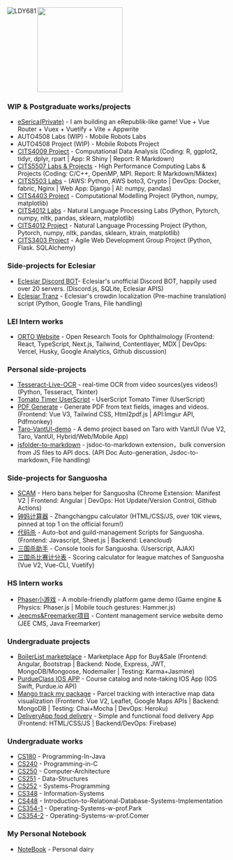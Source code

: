 <img align="left" src="http://ww1.sinaimg.cn/large/006vZSEGgy1gh80xum1u5j304405s3zs.jpg" alt="LDY681"/>
<img style="height: 195px;" src="https://github-readme-stats-eight-phi-88.vercel.app/api/top-langs/?username=LDY681&langs_count=10&layout=compact&custom_title=%22Dayu%20Liu%27s%20Most%20Used%20Languages%22" alt="">

### WIP & Postgraduate works/projects
- [eSerica(Private)](https://github.com/eSericaLab) - I am building an eRepublik-like game! Vue + Vue Router + Vuex + Vuetify + Vite + Appwrite
- AUTO4508 Labs (WIP) - Mobile Robots Labs
- AUTO4508 Project (WIP) - Mobile Robots Project
- [CITS4009 Project](https://github.com/LDY681/CITS4009-project) - Computational Data Analysis (Coding: R, ggplot2, tidyr, dplyr, rpart | App: R Shiny | Report: R Markdown)
- [CITS5507 Labs & Projects](https://github.com/LDY681/CITS5507-labs) - High Performance Computing Labs & Projects (Coding: C/C++, OpenMP, MPI. Report: R Markdown/Miktex)
- [CITS5503 Labs](https://github.com/LDY681/CITS5503-labs) - (AWS: Python, AWS boto3, Crypto | DevOps: Docker, fabric, Nginx | Web App: Django | AI: numpy, pandas)
- [CITS4403 Project](https://github.com/LDY681/CITS4403-project) - Computational Modelling Project (Python, numpy, matplotlib) 
- [CITS4012 Labs](https://github.com/LDY681/CITS4012) - Natural Language Processing Labs (Python, Pytorch, numpy, nltk, pandas, sklearn, matplotlib)
- [CITS4012 Project](https://github.com/LDY681/CITS4012-project) - Natural Language Processing Project (Python, Pytorch, numpy, nltk, pandas, sklearn, ktrain, matplotlib)
- [CITS3403 Project](https://github.com/LDY681/CITS3403-project) - Agile Web Development Group Project (Python, Flask. SQLAlchemy)

### Side-projects for Eclesiar
- [Eclesiar Discord BOT](https://github.com/LDY681/eclesiar-discord-bot)- Eclesiar's unofficial Discord BOT, happily used over 20 servers. (Discord.js, SQLite, Eclesiar APIS)
- [Eclesiar Tranz](https://github.com/LDY681/eclesiar-tranz) - Eclesiar's crowdin localization (Pre-machine translation) script (Python, Google Trans, File handling)

### LEI Intern works
- [ORTO Website](https://github.com/DaMaSampson/orto) - Open Research Tools for Ophthalmology (Frontend: React, TypeScript, Next.js, Tailwind, Contentlayer, MDX | DevOps: Vercel, Husky, Google Analytics, Github discussion)

### Personal side-projects
- [Tesseract-Live-OCR](https://github.com/LDY681/Tesseract-Live-OCR) - real-time OCR from video sources(yes videos!) (Python, Tesseract, Tkinter)
- [Tomato Timer UserScript](https://github.com/LDY681/Tomato-Timer-UserScript) - UserScript Tomato Timer (UserScript)
- [PDF Generate](https://github.com/LDY681/pdf-generate) - Generate PDF from text fields, images and videos. (Frontend: Vue V3, Tailwind CSS, Html2pdf.js | API:Imgur API, Pdfmonkey)
- [Taro-VantUI-demo](https://github.com/LDY681/Taro-VantUI-demo) - A demo project based on Taro with VantUI (Vue V2, Taro, VantUI, Hybrid/Web/Mobile App)
- [jsfolder-to-markdown](https://github.com/LDY681/jsfolder-to-markdown) - jsdoc-to-markdown extension，bulk conversion from JS files to API docs. (API Doc Auto-generation, Jsdoc-to-markdown, File handling)

### Side-projects for Sanguosha
- [SCAM](https://github.com/suanguosha/SCAM) - Hero bans helper for Sanguosha (Chrome Extension: Manifest V2 | Frontend: Angular | DevOps: Hot Update/Version Control, Github Actions)
- [钟妈计算器](https://github.com/suanguosha/zhongma-calc) - Zhangchangpu calculator (HTML/CSS/JS, over 10K views, pinned at top 1 on the official forum!)
- [代码杀](https://github.com/suanguosha/sgs_scripts) - Auto-bot and guild-management Scripts for Sanguosha. (Frontend: Javascript, Sheet.js | Backend: Leancloud)
- [三国杀助手](https://github.com/suanguosha/sgs_zhushou) - Console tools for Sanguosha. (Userscript, AJAX)
- [三国杀比赛计分表](https://github.com/suanguosha/Sanguosha-League-Table) - Scoring calculator for league matches of Sanguosha (Vue V2, Vue-CLI, Vuetify)

### HS Intern works
- [Phaser小游戏](https://github.com/LDY681/Phaser-Demo) - A mobile-friendly platform game demo (Game engine & Physics: Phaser.js | Mobile touch gestures: Hammer.js)
- [Jeecms&Freemarker项目](https://github.com/LDY681/jeecms-demo) - Content management service website demo (JEE CMS, Java Freemarker)

### Undergraduate projects
- [BoilerList marketplace](https://github.com/LDY681/BoilerList) - Marketplace App for Buy&Sale (Frontend: Angular, Bootstrap | Backend: Node, Express, JWT, MongoDB/Mongoose, Nodemailer | Testing: Karma+Jasmine)
- [PurdueClass IOS APP](https://github.com/LDY681/PurdueClass) - Course catalog and note-taking IOS App (IOS Swift, Purdue.io API)
- [Mango track my package](https://github.com/LDY681/Mango) - Parcel tracking with interactive map data visualization (Frontend: Vue V2, Leaflet, Google Maps APIs | Backend: MongoDB | Testing: Chai+Mocha | DevOps: Heroku)
- [DeliveryApp food delivery](https://github.com/LDY681/Delivery-app) - Simple and functional food delivery App (Frontend: HTML/CSS/JS | Backend/DevOps: Firebase)

### Undergraduate works
- [CS180](https://github.com/LDY681/CS-180-Programming-In-Java) - Programming-In-Java
- [CS240](https://github.com/LDY681/CS-240-Programming-in-C) - Programming-in-C
- [CS250](https://github.com/LDY681/CS-250-Computer-Architecture) - Computer-Architecture
- [CS251](https://github.com/LDY681/CS-251-Data-Structures) - Data-Structures
- [CS252](https://github.com/LDY681/CS-252-Systems-Programming) - Systems-Programming
- [CS348](https://github.com/LDY681/CS-348-Information-Systems) - Information-Systems
- [CS448](https://github.com/LDY681/CS-448-Introduction-to-Relational-Database-Systems-Implementation) - Introduction-to-Relational-Database-Systems-Implementation
- [CS354-1](https://github.com/LDY681/CS-354-Operating-Systems-w-prof.Park) - Operating-Systems-w-prof.Park
- [CS354-2](https://github.com/LDY681/CS-354-Operating-Systems-w-prof.Comer) - Operating-Systems-w-prof.Comer

### My Personal Notebook
- [NoteBook](https://github.com/LDY681/notebook) - Personal dairy
